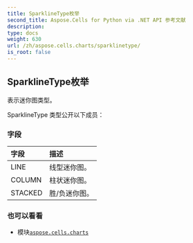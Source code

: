 ```yaml
---
title: SparklineType枚举
second_title: Aspose.Cells for Python via .NET API 参考文献
description:
type: docs
weight: 630
url: /zh/aspose.cells.charts/sparklinetype/
is_root: false
---
```

## SparklineType枚举
表示迷你图类型。



SparklineType 类型公开以下成员：

### 字段
|字段|描述|
| :- | :- |
| LINE |线型迷你图。|
| COLUMN |柱状迷你图。|
| STACKED |胜/负迷你图。|



### 也可以看看
* 模块[`aspose.cells.charts`](..)
